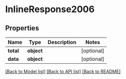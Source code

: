 # InlineResponse2006

## Properties
Name | Type | Description | Notes
------------ | ------------- | ------------- | -------------
**total** | **object** |  | [optional] 
**data** | **object** |  | [optional] 

[[Back to Model list]](../README.md#documentation-for-models) [[Back to API list]](../README.md#documentation-for-api-endpoints) [[Back to README]](../README.md)

